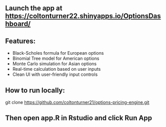 ## Launch the app at https://coltonturner22.shinyapps.io/OptionsDashboard/

## Features:
- Black-Scholes formula for European options  
- Binomial Tree model for American options
- Monte Carlo simulation for Asian options
- Real-time calculation based on user inputs  
- Clean UI with user-friendly input controls

## How to run locally:
git clone https://github.com/coltonturner21/options-pricing-engine.git
## Then open app.R in Rstudio and click Run App
